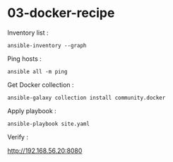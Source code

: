 # 03-docker-recipe

Inventory list :

`ansible-inventory --graph`

Ping hosts : 

`ansible all -m ping`

Get Docker collection : 

`ansible-galaxy collection install community.docker`

Apply playbook : 

`ansible-playbook site.yaml`

Verify : 

http://192.168.56.20:8080
